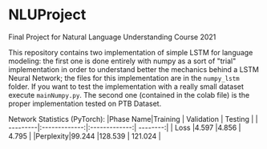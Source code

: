 # NLUProject
Final Project for Natural Language Understanding Course 2021

This repository contains two implementation of simple LSTM for language modeling:
 the first one is done entirely with numpy as a sort of "trial" implementation in order to understand better the mechanics behind a LSTM Neural Network; the files for this implementation are in the `numpy_lstm` folder. If you want to test the implementation with a really small dataset execute `mainNumpy.py`.
 The second one (contained in the colab file) is the proper implementation tested on PTB Dataset.

Network Statistics (PyTorch):
|Phase Name|Training       | Validation    | Testing  |
| ---------|:-------------:|:-------------:| --------:|
| Loss     |4.597          |4.856          | 4.795    |
|Perplexity|99.244         |128.539        | 121.024  |
